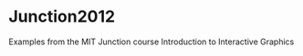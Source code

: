Junction2012
============

Examples from the MIT Junction course Introduction to Interactive Graphics